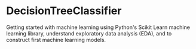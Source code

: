 # DecisionTreeClassifier
Getting started with machine learning using Python's Scikit Learn machine learning library, understand exploratory data analysis (EDA), and to construct first machine learning models.
